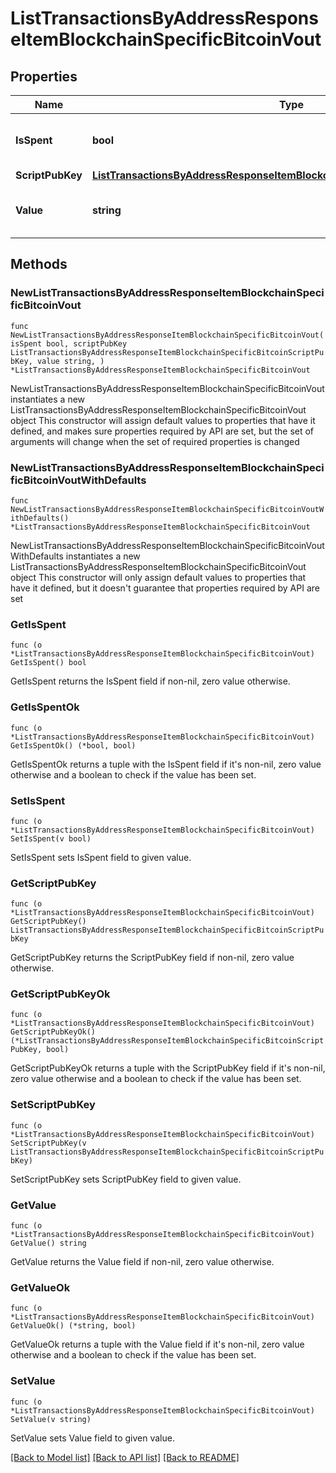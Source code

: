 # ListTransactionsByAddressResponseItemBlockchainSpecificBitcoinVout

## Properties

Name | Type | Description | Notes
------------ | ------------- | ------------- | -------------
**IsSpent** | **bool** | Defines whether the output is spent or not. | 
**ScriptPubKey** | [**ListTransactionsByAddressResponseItemBlockchainSpecificBitcoinScriptPubKey**](ListTransactionsByAddressResponseItemBlockchainSpecificBitcoinScriptPubKey.md) |  | 
**Value** | **string** | Represents the sent/received amount. | 

## Methods

### NewListTransactionsByAddressResponseItemBlockchainSpecificBitcoinVout

`func NewListTransactionsByAddressResponseItemBlockchainSpecificBitcoinVout(isSpent bool, scriptPubKey ListTransactionsByAddressResponseItemBlockchainSpecificBitcoinScriptPubKey, value string, ) *ListTransactionsByAddressResponseItemBlockchainSpecificBitcoinVout`

NewListTransactionsByAddressResponseItemBlockchainSpecificBitcoinVout instantiates a new ListTransactionsByAddressResponseItemBlockchainSpecificBitcoinVout object
This constructor will assign default values to properties that have it defined,
and makes sure properties required by API are set, but the set of arguments
will change when the set of required properties is changed

### NewListTransactionsByAddressResponseItemBlockchainSpecificBitcoinVoutWithDefaults

`func NewListTransactionsByAddressResponseItemBlockchainSpecificBitcoinVoutWithDefaults() *ListTransactionsByAddressResponseItemBlockchainSpecificBitcoinVout`

NewListTransactionsByAddressResponseItemBlockchainSpecificBitcoinVoutWithDefaults instantiates a new ListTransactionsByAddressResponseItemBlockchainSpecificBitcoinVout object
This constructor will only assign default values to properties that have it defined,
but it doesn't guarantee that properties required by API are set

### GetIsSpent

`func (o *ListTransactionsByAddressResponseItemBlockchainSpecificBitcoinVout) GetIsSpent() bool`

GetIsSpent returns the IsSpent field if non-nil, zero value otherwise.

### GetIsSpentOk

`func (o *ListTransactionsByAddressResponseItemBlockchainSpecificBitcoinVout) GetIsSpentOk() (*bool, bool)`

GetIsSpentOk returns a tuple with the IsSpent field if it's non-nil, zero value otherwise
and a boolean to check if the value has been set.

### SetIsSpent

`func (o *ListTransactionsByAddressResponseItemBlockchainSpecificBitcoinVout) SetIsSpent(v bool)`

SetIsSpent sets IsSpent field to given value.


### GetScriptPubKey

`func (o *ListTransactionsByAddressResponseItemBlockchainSpecificBitcoinVout) GetScriptPubKey() ListTransactionsByAddressResponseItemBlockchainSpecificBitcoinScriptPubKey`

GetScriptPubKey returns the ScriptPubKey field if non-nil, zero value otherwise.

### GetScriptPubKeyOk

`func (o *ListTransactionsByAddressResponseItemBlockchainSpecificBitcoinVout) GetScriptPubKeyOk() (*ListTransactionsByAddressResponseItemBlockchainSpecificBitcoinScriptPubKey, bool)`

GetScriptPubKeyOk returns a tuple with the ScriptPubKey field if it's non-nil, zero value otherwise
and a boolean to check if the value has been set.

### SetScriptPubKey

`func (o *ListTransactionsByAddressResponseItemBlockchainSpecificBitcoinVout) SetScriptPubKey(v ListTransactionsByAddressResponseItemBlockchainSpecificBitcoinScriptPubKey)`

SetScriptPubKey sets ScriptPubKey field to given value.


### GetValue

`func (o *ListTransactionsByAddressResponseItemBlockchainSpecificBitcoinVout) GetValue() string`

GetValue returns the Value field if non-nil, zero value otherwise.

### GetValueOk

`func (o *ListTransactionsByAddressResponseItemBlockchainSpecificBitcoinVout) GetValueOk() (*string, bool)`

GetValueOk returns a tuple with the Value field if it's non-nil, zero value otherwise
and a boolean to check if the value has been set.

### SetValue

`func (o *ListTransactionsByAddressResponseItemBlockchainSpecificBitcoinVout) SetValue(v string)`

SetValue sets Value field to given value.



[[Back to Model list]](../README.md#documentation-for-models) [[Back to API list]](../README.md#documentation-for-api-endpoints) [[Back to README]](../README.md)


